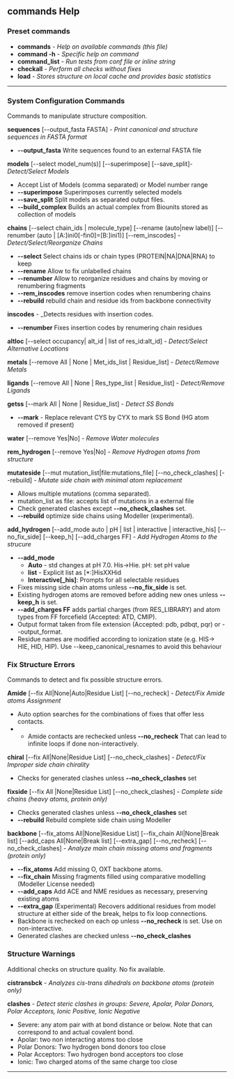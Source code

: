 
## commands Help

### Preset commands

* **commands** - _Help on available commands (this file)_
* **command -h** - _Specific help on command_
* **command_list** - _Run tests from conf file or inline string_
* **checkall** - _Perform all checks without fixes_
* **load** - _Stores structure on local cache and provides basic statistics_
***
### System Configuration Commands
Commands to manipulate structure composition.

**sequences** [--output_fasta FASTA] - _Print canonical and structure sequences in FASTA format_
  * **--output_fasta** Write sequences found to an external FASTA file

**models** [--select model_num(s)] [--superimpose] [--save_split]- _Detect/Select Models_
 * Accept List of Models (comma separated) or Model number range
 * **--superimpose** Superimposes currently selected models
 * **--save_split** Split models as separated output files.
 * **--build_complex** Builds an actual complex from Biounits stored as collection of models

**chains** [--select chain_ids | molecule_type] [--rename (auto|new label)] [--renumber (auto | [A:]ini0[-fin0]=[B:]ini1)] [--rem_inscodes] - _Detect/Select/Reorganize Chains_
  * **--select** Select chains ids or chain types (PROTEIN|NA|DNA|RNA) to keep
  * **--rename** Allow to fix unlabelled chains
  * **--renumber** Allow to reorganize residues and chains by moving or renumbering fragments
  * **--rem_inscodes** remove insertion codes when renumbering chains
  * **--rebuild** rebuild chain and residue ids from backbone connectivity

**inscodes** - _Detects residues with insertion codes.
  * **--renumber** Fixes insertion codes by renumering chain residues

**altloc** [--select occupancy| alt_id | list of res_id:alt_id] - _Detect/Select Alternative Locations_

**metals** [--remove All | None | Met_ids_list | Residue_list] - _Detect/Remove Metals_

**ligands** [--remove All | None | Res_type_list | Residue_list] - _Detect/Remove Ligands_

**getss** [--mark All | None | Residue_list] - _Detect SS Bonds_
 * **--mark** - Replace relevant CYS by CYX to mark SS Bond (HG atom removed if present)

**water** [--remove Yes|No] - _Remove Water molecules_

**rem_hydrogen** [--remove Yes|No] - _Remove Hydrogen atoms from structure_

**mutateside** [--mut mutation_list|file:mutations_file] [--no_check_clashes] [--rebuild] -
_Mutate side chain with minimal atom replacement_
* Allows multiple mutations (comma separated).
* mutation_list as file: accepts list of mutations in a external file
* Check generated clashes except **--no_check_clashes** set.
* **--rebuild** optimize side chains using Modeller (experimental).

**add_hydrogen** [--add_mode auto | pH | list | interactive | interactive_his] [--no_fix_side] [--keep_h] [--add_charges FF] - _Add Hydrogen Atoms to the strucure_
* **--add_mode**
  * **Auto** - std changes at pH 7.0. His->Hie. pH: set pH value
  * **list** - Explicit list as [*:]HisXXHid
  * **Interactive[_his]**: Prompts for all selectable residues
* Fixes missing side chain atoms unless **--no_fix_side** is set.
* Existing hydrogen atoms are removed before adding new ones unless **--keep_h** is set.
* **--add_charges FF** adds partial charges (from RES_LIBRARY) and atom types from FF forcefield (Accepted: ATD, CMIP).
* Output format taken from file extension (Accepted: pdb, pdbqt, pqr) or --output_format.
* Residue names are modified according to ionization state (e.g. HIS-> HIE, HID, HIP). Use --keep_canonical_resnames to avoid this behaviour

### Fix Structure Errors
Commands to detect and fix possible structure errors.

**Amide** [--fix All|None|Auto|Residue List] [--no_recheck] - _Detect/Fix Amide atoms Assignment_
* Auto option searches for the combinations of fixes that offer less contacts.
* * Amide contacts are rechecked unless **--no_recheck** That can lead to infinite loops if done non-interactively.

**chiral** [--fix All|None|Residue List] [--no_check_clashes] - _Detect/Fix Improper side chain chirality_
* Checks for generated clashes unless **--no_check_clashes** set

**fixside** [--fix All |None|Residue List] [--no_check_clashes] - _Complete side chains (heavy atoms, protein only)_
* Checks generated clashes unless **--no_check_clashes** set
* **--rebuild**  Rebuild complete side chain using Modeller

**backbone** [--fix_atoms All|None|Residue List] [--fix_chain All|None|Break list] [--add_caps All|None|Break list] [--extra_gap]        [--no_recheck] [--no_check_clashes] - _Analyze main chain missing atoms and fragments (protein only)_
* **--fix_atoms** Add missing O, OXT backbone atoms.
* **--fix_chain** Missing fragments filled using comparative modelling (Modeller License needed)
* **--add_caps** Add ACE and NME residues as necessary, preserving existing atoms
* **--extra_gap** (Experimental) Recovers additional residues from model structure at either side of the break, helps to fix loop connections.
* Backbone is rechecked on each op unless **--no_recheck** is set. Use on non-interactive.
* Generated clashes are checked unless **--no_check_clashes**

### Structure Warnings
Additional checks on structure quality. No fix available.

**cistransbck** - _Analyzes cis-trans dihedrals on backbone atoms (protein only)_

**clashes** - _Detect steric clashes in groups: Severe, Apolar, Polar Donors, Polar Acceptors, Ionic Positive, Ionic Negative_
* Severe: any atom pair with at bond distance or below. Note that can correspond to and actual covalent bond.
* Apolar: two non interacting atoms too close
* Polar Donors: Two hydrogen bond donors too close
* Polar Acceptors: Two hydrogen bond acceptors too close
* Ionic: Two charged atoms of the same charge too close

***